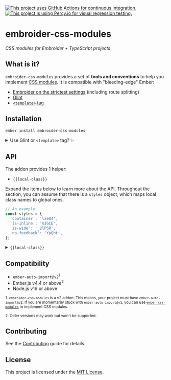 [![This project uses GitHub Actions for continuous integration.](https://github.com/ijlee2/embroider-css-modules/actions/workflows/ci.yml/badge.svg)](https://github.com/ijlee2/embroider-css-modules/actions/workflows/ci.yml)
[![This project is using Percy.io for visual regression testing.](https://percy.io/static/images/percy-badge.svg)](https://percy.io/Isaac/embroider-css-modules)

# embroider-css-modules

_CSS modules for Embroider + TypeScript projects_


## What is it?

`embroider-css-modules` provides a set of **tools and conventions** to help you implement [CSS modules](https://github.com/css-modules/css-modules). It is compatible with "bleeding-edge" Ember:

- [Embroider on the strictest settings](https://github.com/embroider-build/embroider/#options) (including route splitting)
- [Glint](https://typed-ember.gitbook.io/glint/)
- [`<template>` tag](https://github.com/ember-template-imports/ember-template-imports)


## Installation

```sh
ember install embroider-css-modules
```

<details>
<summary>Use Glint or <code>&lt;template&gt;</code> tag? ✨</summary>

- Update your template registry to extend this addon's. Check the [Glint documentation](https://typed-ember.gitbook.io/glint/using-glint/ember/using-addons#using-glint-enabled-addons) for more information.

    ```ts
    /* types/global.d.ts */

    import '@glint/environment-ember-loose';

    import type EmbroiderCssModulesRegistry from 'embroider-css-modules/template-registry';

    declare module '@glint/environment-ember-loose/registry' {
      export default interface Registry extends EmbroiderCssModulesRegistry, /* other addon registries */ {
        // local entries
      }
    }
    ```

- If you are using `<template>` tag, you are good to go! Use the named import to consume things.

    ```css
    /* app/components/hello-world.css */
    .container {
      padding: 1rem;
    }
    ```

    ```ts
    /* app/components/hello-world.gts */
    import { localClass } from 'embroider-css-modules';

    import styles from './hello-world.css';

    <template>
      <div class={{localClass styles "container"}}>
        Hello world!
      </div>
    </template>
    ```

</details>


## API

The addon provides 1 helper:

- `{{local-class}}`

Expand the items below to learn more about the API. Throughout the section, you can assume that there is a `styles` object, which maps local class names to global ones.

```ts
// An example
const styles = {
  'container': 'lzeQ4',
  'is-inline': 'mJGCE',
  'is-wide': '_2lPSR',
  'no-feedback': 'YpQbt',
};
```

<details>
<summary><code>{{local-class}}</code></summary>

### Why use it?

The `{{local-class}}` helper is useful when you want to apply multiple styles.

```hbs
{{! Before: app/components/ui/form/field.hbs }}
<div
  class={{concat
    this.styles.container
    " "
    (if @isInline this.styles.is-inline)
    " "
    (if @isWide this.styles.is-wide)
    " "
    (unless @errorMessage this.styles.no-feedback)
  }}
>
  ...
</div>
```

```hbs
{{! After: app/components/ui/form/field.hbs }}
<div
  class={{local-class
    this.styles
    "container"
    (if @isInline "is-inline")
    (if @isWide "is-wide")
    (unless @errorMessage "no-feedback")
  }}
>
  ...
</div>
```

To apply multiple styles when a conditional statement holds, use the `{{array}}` helper.

```hbs
{{! app/templates/products.hbs }}
<div
  class={{local-class
    this.styles
    (if
      this.isInExperimentalGroup
      (array "shared-layout" "products-with-details")
      (array "shared-layout" "products")
    )
    "sticky-container"
  }}
>
  ...
</div>
```

### Arguments

The `{{local-class}}` helper uses positional arguments so that styles are applied in sequence.

Pass the `styles` object first, then the local class name(s).

### Outputs

The `{{local-class}}` helper returns a concatenated string. The string lists the global class names in the same order as the local ones.

</details>


## Compatibility

* `ember-auto-import@v2`<sup>1</sup>
* Ember.js v4.4 or above<sup>2</sup>
* Node.js v16 or above

<sup>1. `embroider-css-modules` is a v2 addon. This means, your project must have `ember-auto-import@v2`. If you are momentarily stuck with `ember-auto-import@v1`, you can use [`ember-css-modules`](https://github.com/salsify/ember-css-modules) to implement CSS modules.</sup>

<sup>2. Older versions may work but won't be supported.</sup>


## Contributing

See the [Contributing](../../CONTRIBUTING.md) guide for details.


## License

This project is licensed under the [MIT License](LICENSE.md).
